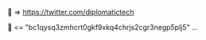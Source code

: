 🐝 => https://twitter.com/diplomatictech

🍯 <= "bc1qysq3zmhcrt0gkf9xkq4chrjs2cgr3negp5plj5" ...


<!---
ibsukru/ibsukru is a ✨ special ✨ repository because its `README.md` (this file) appears on your GitHub profile.
You can click the Preview link to take a look at your changes.
--->
